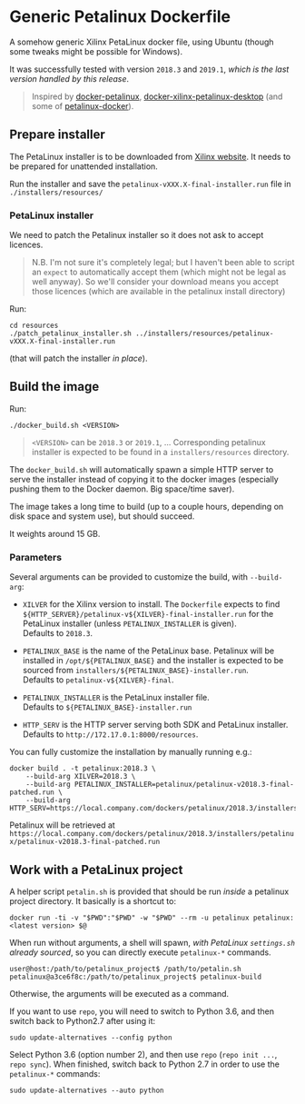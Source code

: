 # Generic Petalinux Dockerfile

A somehow generic Xilinx PetaLinux docker file, using Ubuntu (though some tweaks might be possible for Windows).

It was successfully tested with version `2018.3` and `2019.1`, *which is the last version handled by this release*.

>Inspired by [docker-petalinux](https://github.com/matthieu-labas/docker-petalinux), [docker-xilinx-petalinux-desktop](https://github.com/JamesAnthonyLow/docker-xilinx-petalinux-desktop) (and some of [petalinux-docker](https://github.com/xaljer/petalinux-docker)).

## Prepare installer

The PetaLinux installer is to be downloaded from [Xilinx website](https://www.xilinx.com/support/download/index.html/content/xilinx/en/downloadNav/embedded-design-tools.html). It needs to be prepared for unattended installation.

Run the installer and save the `petalinux-vXXX.X-final-installer.run` file in `./installers/resources/`

### PetaLinux installer

We need to patch the Petalinux installer so it does not ask to accept licences.

> N.B. I'm not sure it's completely legal; but I haven't been able to script an `expect` to automatically accept them (which might not be legal as well anyway). So we'll consider your download means you accept those licences (which are available in the petalinux install directory)

Run:

    cd resources
    ./patch_petalinux_installer.sh ../installers/resources/petalinux-vXXX.X-final-installer.run

(that will patch the installer *in place*).

## Build the image

Run:

    ./docker_build.sh <VERSION>

> `<VERSION>` can be `2018.3` or `2019.1`, ...
> Corresponding petalinux installer is expected to be found in a `installers/resources` directory.

The `docker_build.sh` will automatically spawn a simple HTTP server to serve the installer instead of copying it to the docker images (especially pushing them to the Docker daemon. Big space/time saver).

The image takes a long time to build (up to a couple hours, depending on disk space and system use), but should succeed.

It weights around 15 GB.

### Parameters

Several arguments can be provided to customize the build, with `--build-arg`:

* `XILVER` for the Xilinx version to install. The `Dockerfile` expects to find `${HTTP_SERVER}/petalinux-v${XILVER}-final-installer.run` for the PetaLinux installer (unless `PETALINUX_INSTALLER` is given).
<br/>Defaults to `2018.3`.

* `PETALINUX_BASE` is the name of the PetaLinux base. Petalinux will be installed in `/opt/${PETALINUX_BASE}` and the installer is expected to be sourced from `installers/${PETALINUX_BASE}-installer.run`.
<br/>Defaults to `petalinux-v${XILVER}-final`.

* `PETALINUX_INSTALLER` is the PetaLinux installer file.
<br/>Defaults to `${PETALINUX_BASE}-installer.run`

* `HTTP_SERV` is the HTTP server serving both SDK and PetaLinux installer.
<br/>Defaults to `http://172.17.0.1:8000/resources`.

You can fully customize the installation by manually running e.g.:

    docker build . -t petalinux:2018.3 \
        --build-arg XILVER=2018.3 \
        --build-arg PETALINUX_INSTALLER=petalinux/petalinux-v2018.3-final-patched.run \
        --build-arg HTTP_SERV=https://local.company.com/dockers/petalinux/2018.3/installers

Petalinux will be retrieved at `https://local.company.com/dockers/petalinux/2018.3/installers/petalinux/petalinux-v2018.3-final-patched.run`

## Work with a PetaLinux project

A helper script `petalin.sh` is provided that should be run *inside* a petalinux project directory. It basically is a shortcut to:

    docker run -ti -v "$PWD":"$PWD" -w "$PWD" --rm -u petalinux petalinux:<latest version> $@

When run without arguments, a shell will spawn, *with PetaLinux `settings.sh` already sourced*, so you can directly execute `petalinux-*` commands.

    user@host:/path/to/petalinux_project$ /path/to/petalin.sh
    petalinux@a3ce6f8c:/path/to/petalinux_project$ petalinux-build

Otherwise, the arguments will be executed as a command.

If you want to use `repo`, you will need to switch to Python 3.6, and then
switch back to Python2.7 after using it:

```
sudo update-alternatives --config python
```

Select Python 3.6 (option number 2), and then use `repo` (`repo init ...`, `repo sync`). When finished, switch back to Python 2.7
in order to use the `petalinux-*` commands:

```
sudo update-alternatives --auto python
```
